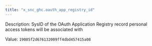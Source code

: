 ```yaml
---
title: "x_snc_ghc.oauth_app_registry_id"
---
```


Description: SysID of the OAuth Application Registry record personal access tokens will be associated with

Value: `19085f2d676132009ff4dbd457415a08`